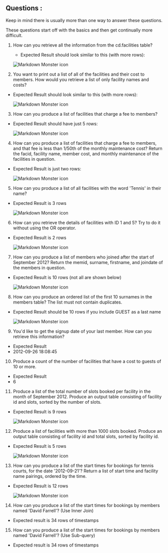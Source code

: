 ## Questions :

Keep in mind there is usually more than one way to answer these questions.

These questions start off with the basics and then get continually more difficult.


1. How can you retrieve all the information from the cd.facilities table?
    - Expected Result should look similar to this (with more rows):

    <img src="images/query_one.JPG"
     alt="Markdown Monster icon" /><br/>


2. You want to print out a list of all of the facilities and their cost to members. How would you retrieve a list of only facility names and costs?
  - Expected Result should look similar to this (with more rows):

      <img src="images/query_two.JPG"
      alt="Markdown Monster icon" /><br/>

3. How can you produce a list of facilities that charge a fee to members?
  - Expected Result should have just 5 rows:

      <img src="images/query_three.JPG"
      alt="Markdown Monster icon" /><br/>

4. How can you produce a list of facilities that charge a fee to members, and that fee is less than 1/50th of the monthly maintenance cost? Return the facid, facility name, member cost, and monthly maintenance of the facilities in question.
  - Expected Result is just two rows:

      <img src="images/query_four.JPG"
      alt="Markdown Monster icon" /><br/>


5. How can you produce a list of all facilities with the word 'Tennis' in their name?
  - Expected Result is 3 rows

      <img src="images/query_five.JPG"
      alt="Markdown Monster icon" /><br/>


6. How can you retrieve the details of facilities with ID 1 and 5? Try to do it without using the OR operator.
  - Expected Result is 2 rows

      <img src="images/query_six.JPG"
      alt="Markdown Monster icon" /><br/>      


7. How can you produce a list of members who joined after the start of September 2012? Return the memid, surname, firstname, and joindate of the members in question.
  - Expected Result is 10 rows (not all are shown below)

      <img src="images/query_seven.JPG"
      alt="Markdown Monster icon" /><br/>


8. How can you produce an ordered list of the first 10 surnames in the members table? The list must not contain duplicates.
  - Expected Result should be 10 rows if you include GUEST as a last name

      <img src="images/query_eight.JPG"
      alt="Markdown Monster icon" /><br/>


9. You'd like to get the signup date of your last member. How can you retrieve this information?
  - Expected Result
  - 2012-09-26 18:08:45


10. Produce a count of the number of facilities that have a cost to guests of 10 or more.
  - Expected Result
  - 6


11. Produce a list of the total number of slots booked per facility in the month of September 2012. Produce an output table consisting of facility id and slots, sorted by the number of slots.
  - Expected Result is 9 rows

      <img src="images/query_eleven.JPG"
      alt="Markdown Monster icon" /><br/>


12. Produce a list of facilities with more than 1000 slots booked. Produce an output table consisting of facility id and total slots, sorted by facility id.
  - Expected Result is 5 rows

      <img src="images/query_twelve.JPG"
      alt="Markdown Monster icon" /><br/>


13. How can you produce a list of the start times for bookings for tennis courts, for the date '2012-09-21'? Return a list of start time and facility name pairings, ordered by the time.
  - Expected Result is 12 rows

      <img src="images/query_thirteen.JPG"
      alt="Markdown Monster icon" /><br/>      

14. How can you produce a list of the start times for bookings by members named 'David Farrell'? (Use Inner Join)
  - Expected result is 34 rows of timestamps


15. How can you produce a list of the start times for bookings by members named 'David Farrell'? (Use Sub-query)

  - Expected result is 34 rows of timestamps
